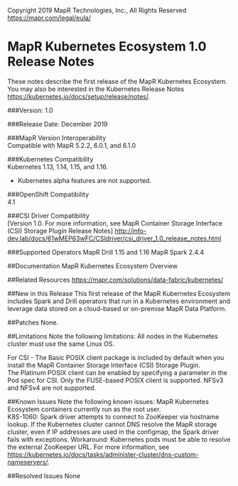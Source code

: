 Copyright 2019 MapR Technologies, Inc., All Rights Reserved
https://mapr.com/legal/eula/

# MapR Kubernetes Ecosystem 1.0 Release Notes
These notes describe the first release of the MapR Kubernetes Ecosystem.
You may also be interested in the Kubernetes Release Notes https://kubernetes.io/docs/setup/release/notes/.

###Version:
1.0                            

###Release Date:
December 2019                        

###MapR Version Interoperability       
Compatible with MapR 5.2.2, 6.0.1, and 6.1.0

###Kubernetes Compatibility         
Kubernetes 1.13, 1.14, 1.15, and 1.16.  
* Kubernetes alpha features are not supported.

###OpenShift Compatibility             
4.1

###CSI Driver Compatibility            
[Version 1.0. For more information, see MapR Container Storage Interface (CSI) Storage Plugin Release Notes] http://info-dev.lab/docs/61wMEP63wFC/CSIdriver/csi_driver_1.0_release_notes.html

###Supported Operators
MapR Drill 1.15 and 1.16
MapR Spark 2.4.4

##Documentation
MapR Kubernetes Ecosystem Overview

##Related Resources
 https://mapr.com/solutions/data-fabric/kubernetes/


##New in this Release
This first release of the MapR Kubernetes Ecosystem includes Spark and Drill operators that run in a Kubernetes environment and leverage data stored on a cloud-based or on-premise MapR Data Platform.

##Patches
None.

##Limitations
Note the following limitations:
All nodes in the Kubernetes cluster must use the same Linux OS.

For CSI  -
The Basic POSIX client package is included by default when you install the MapR Container Storage Interface (CSI) Storage Plugin.  
The Platinum POSIX client can be enabled by specifying a parameter in the Pod spec for CSI. Only the FUSE-based POSIX client is supported. NFSv3 and NFSv4 are not supported.

##Known Issues
Note the following known issues:
MapR Kubernetes Ecosystem containers currently run as the root user.  
K8S-1060: Spark driver attempts to connect to ZooKeeper via hostname lookup. If the Kubernetes cluster cannot DNS resolve the MapR storage cluster, even if IP addresses are used in the configmap, the Spark driver fails with exceptions. Workaround: Kubernetes pods must be able to resolve the external ZooKeeper URL. For more information, see https://kubernetes.io/docs/tasks/administer-cluster/dns-custom-nameservers/.

##Resolved Issues
None
